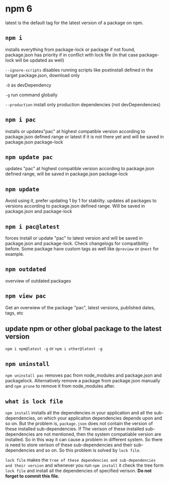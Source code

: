 # npm 6

latest is the default tag for the latest version of a package on npm.

## `npm i`

installs everything from package-lock or package if not found, package.json has priority if in conflict with lock file (in that case package-lock will be updated as well)

   `--ignore-scripts` disables running scripts like postinstall defined in the target package.json, download only
   
   `-D` as devDependency
   
   `-g` run command globally
   
   `--production` install only production dependencies (not devDependencies)


## `npm i pac`

installs or updates"pac" at highest compatible version according to package.json defined range or latest if it is not there yet and will be saved in package.json package-lock

## `npm update pac`

updates "pac" at highest compatible version according to package.json defined range, will be saved in package.json package-lock

## `npm update`

Avoid using it, prefer updating 1 by 1 for stability.
updates all packages to versions according to package.json defined range. Will be saved in package.json and package-lock

## `npm i pac@latest`

forces install or update "pac" to latest version and will be saved in package.json and package-lock. Check changelogs for compatibility before. Some package have custom tags as well like `@preview` or `@next` for example.

## `npm outdated`

overview of outdated packages

## `npm view pac`

Get an overwiew of the package "pac", latest versions, published dates, tags, etc

## update npm or other global package to the latest version

`npm i npm@latest -g` or `npm i other@latest -g`

## `npm uninstall`

`npm uninstall pac` removes pac from node_modules and package.json and packagelock. Alternatively remove a package from package.json manually and `npm prune` to remove it from node_modules after.

## `what is lock file`

`npm install` installs all the dependencies in your application and all the sub-dependencies, on which your applicaiton dependencies depends upon and so on. But the problem is, `package.json` does not contain the version of these installed sub-dependencies. If The verison of these installed sub-dependencies are not mentioned, then the system compatiable version are installed. So in this way it can cause a problem in different system. So there is need to store verison of these sub-dependencies and their sub-dependencies and so on. So this problem is solved by `lock file`.


`lock file` makes the `tree of these dependencies and sub-dependencies and their version` and whenever you run `npm install` it check the tree form `lock file` and install all the dependencies of specified verison. **Do not forget to commit this file.**
